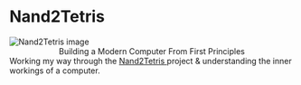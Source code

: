 # Nand2Tetris


<img src="https://static.wixstatic.com/media/44046b_387f62dae530480dac9b1fa8f731bebf~mv2.png/v1/fill/w_415,h_144,al_c,q_85,usm_0.66_1.00_0.01/44046b_387f62dae530480dac9b1fa8f731bebf~mv2.webp" alt="Nand2Tetris image">
<center><text>Building a Modern Computer From First Principles</text></center>
Working my way through the <a name="" href="https://www.nand2tetris.org/">Nand2Tetris </a> project &amp; understanding the inner workings of a computer.
